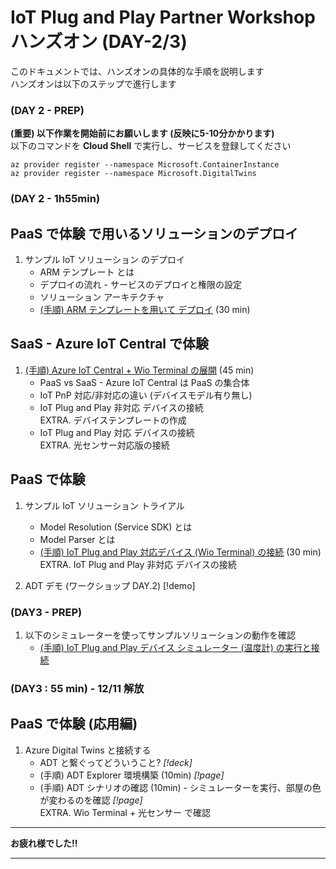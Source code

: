 # IoT Plug and Play Partner Workshop ハンズオン (DAY-2/3)

このドキュメントでは、ハンズオンの具体的な手順を説明します  
ハンズオンは以下のステップで進行します  

### (DAY 2 - PREP)
**(重要) 以下作業を開始前にお願いします (反映に5-10分かかります)**  
以下のコマンドを **Cloud Shell** で実行し、サービスを登録してください  
```
az provider register --namespace Microsoft.ContainerInstance  
az provider register --namespace Microsoft.DigitalTwins  
```

### (DAY 2 - 1h55min)
## PaaS で体験 で用いるソリューションのデプロイ  
1. サンプル IoT ソリューション のデプロイ
    - ARM テンプレート とは  
    - デプロイの流れ - サービスのデプロイと権限の設定
    - ソリューション アーキテクチャ
    - [(手順) ARM テンプレートを用いて デプロイ](./deployment/) (30 min)

## SaaS - Azure IoT Central で体験  
1. [(手順) Azure IoT Central + Wio Terminal の展開](./wioterminal/) (45 min)  
    - PaaS vs SaaS - Azure IoT Central は PaaS の集合体  
    - IoT PnP 対応/非対応の違い (デバイスモデル有り無し)  
    - IoT Plug and Play 非対応 デバイスの接続  
        EXTRA. デバイステンプレートの作成
    - IoT Plug and Play 対応 デバイスの接続  
        EXTRA. 光センサー対応版の接続

## PaaS で体験
1. サンプル IoT ソリューション トライアル
    - Model Resolution (Service SDK) とは  
    - Model Parser とは
    - [(手順) IoT Plug and Play 対応デバイス (Wio Terminal) の接続](./wioterminal/sample.md) (30 min)  
    EXTRA. IoT Plug and Play 非対応 デバイスの接続  

1. ADT デモ (ワークショップ DAY.2) [!demo]
       
### (DAY3 - PREP)  
1. 以下のシミュレーターを使ってサンプルソリューションの動作を確認
    - [(手順) IoT Plug and Play デバイス シミュレーター (温度計) の実行と接続](./simulator/)

### (DAY3 : 55 min) - **12/11 解放**  
## PaaS で体験 (応用編)
1. Azure Digital Twins と接続する
    - ADT と繋ぐってどういうこと? *[!deck]*
    - (手順) ADT Explorer 環境構築 (10min) *[!page]*
    - (手順) ADT シナリオの確認 (10min) - シミュレーターを実行、部屋の色が変わるのを確認 *[!page]*  
    EXTRA. Wio Terminal + 光センサー で確認  

***
**お疲れ様でした!!**  
***


